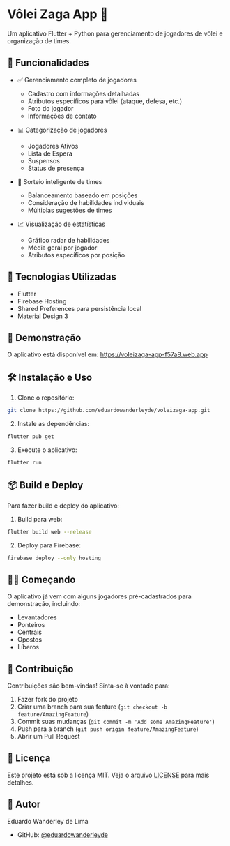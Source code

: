 # Vôlei Zaga App 🏐

Um aplicativo Flutter + Python para gerenciamento de jogadores de vôlei e organização de times.

## 🌟 Funcionalidades

- ✅ Gerenciamento completo de jogadores
  - Cadastro com informações detalhadas
  - Atributos específicos para vôlei (ataque, defesa, etc.)
  - Foto do jogador
  - Informações de contato

- 📊 Categorização de jogadores
  - Jogadores Ativos
  - Lista de Espera
  - Suspensos
  - Status de presença

- 🎲 Sorteio inteligente de times
  - Balanceamento baseado em posições
  - Consideração de habilidades individuais
  - Múltiplas sugestões de times

- 📈 Visualização de estatísticas
  - Gráfico radar de habilidades
  - Média geral por jogador
  - Atributos específicos por posição

## 🚀 Tecnologias Utilizadas

- Flutter
- Firebase Hosting
- Shared Preferences para persistência local
- Material Design 3

## 📱 Demonstração

O aplicativo está disponível em: <https://voleizaga-app-f57a8.web.app>

## 🛠️ Instalação e Uso

1. Clone o repositório:

```bash
git clone https://github.com/eduardowanderleyde/voleizaga-app.git
```

2. Instale as dependências:

```bash
flutter pub get
```

3. Execute o aplicativo:

```bash
flutter run
```

## 📦 Build e Deploy

Para fazer build e deploy do aplicativo:

1. Build para web:

```bash
flutter build web --release
```

2. Deploy para Firebase:

```bash
firebase deploy --only hosting
```

## 🏃‍♂️ Começando

O aplicativo já vem com alguns jogadores pré-cadastrados para demonstração, incluindo:

- Levantadores
- Ponteiros
- Centrais
- Opostos
- Líberos

## 🤝 Contribuição

Contribuições são bem-vindas! Sinta-se à vontade para:

1. Fazer fork do projeto
2. Criar uma branch para sua feature (`git checkout -b feature/AmazingFeature`)
3. Commit suas mudanças (`git commit -m 'Add some AmazingFeature'`)
4. Push para a branch (`git push origin feature/AmazingFeature`)
5. Abrir um Pull Request

## 📄 Licença

Este projeto está sob a licença MIT. Veja o arquivo [LICENSE](LICENSE) para mais detalhes.

## 👤 Autor

Eduardo Wanderley de Lima

- GitHub: [@eduardowanderleyde](https://github.com/eduardowanderleyde)

